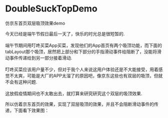 # DoubleSuckTopDemo
仿京东首页双层吸顶效果demo

今天已经是端午节假日最后一天了，快乐的时光总是很短暂的.<br><br>
端午节期间用叮咚买菜App买菜，发现他们的App首页有两个吸顶功能，而下面的tabLayout那个吸顶，居然把上部分和下部分的手指滑动事件给阻断了，没能将滑动事件传递给到另一部分接着滑动.<br><br>
叮咚买菜应该用户量不少，但对于我个人来说这用户体验还是不大能接受，用着感觉不太爽，可能是大厂的APP太溜了的原因吧，像京东这些也有双层的吸顶，但就不会有这种问题.<br><br>
这放假疫情期间也不太敢出去，就打算来研究研究这个双层的吸顶效果.

所以仿着京东首页的效果，实现了双层吸顶的效果，并且不会阻断滑动事件的传递，下面看下效果图：
